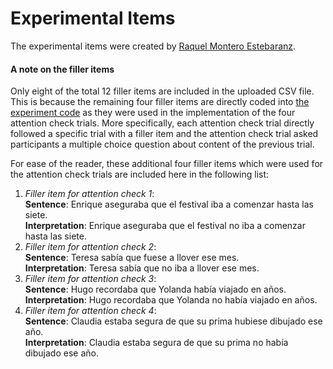 # Experimental Items

The experimental items were created by [Raquel Montero Estebaranz](https://github.com/Raquel-Montero). 

#### A note on the filler items 
Only eight of the total 12 filler items are included in the uploaded CSV file. This is because the remaining four filler items are directly coded into [the experiment code](/01ExpCode) as they were used in the implementation of the four attention check trials. More specifically, each attention check trial directly followed a specific trial with a filler item and the attention check trial asked participants a multiple choice question about content of the previous trial. 

For ease of the reader, these additional four filler items which were used for the attention check trials are included here in the following list:

1. *Filler item for attention check 1*: <br> **Sentence**: Enrique aseguraba que el festival iba a comenzar hasta las siete. <br>**Interpretation**: Enrique aseguraba que el festival no iba a comenzar hasta las siete.
2. *Filler item for attention check 2*: <br> **Sentence**: Teresa sabía que fuese a llover ese mes. <br>**Interpretation**: Teresa sabía que no iba a llover ese mes.
3. *Filler item for attention check 3*: <br> **Sentence**: Hugo recordaba que Yolanda había viajado en años. <br>**Interpretation**: Hugo recordaba que Yolanda no había viajado en años.
4. *Filler item for attention check 4*: <br> **Sentence**: Claudia estaba segura de que su prima hubiese dibujado ese año. <br>**Interpretation**: Claudia estaba segura de que su prima no había dibujado ese año.
